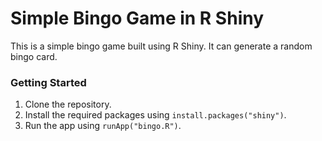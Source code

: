 # Simple Bingo Game in R Shiny

This is a simple bingo game built using R Shiny. It can generate a random bingo card.

### Getting Started

1. Clone the repository.
2. Install the required packages using `install.packages("shiny")`.
3. Run the app using `runApp("bingo.R")`.